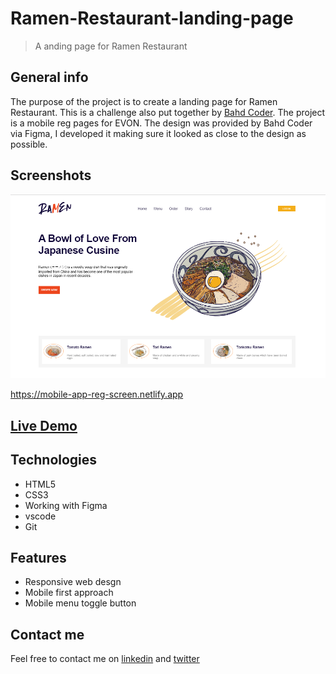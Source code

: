 # Ramen-Restaurant-landing-page
> A anding page for Ramen Restaurant

## General info
The purpose of the project is to create a landing page for Ramen Restaurant. This is a challenge also put together by [Bahd Coder](https://twitter.com/bahdcoder). The project is a mobile reg pages for EVON. 
The design was provided by Bahd Coder via Figma, I developed it making sure it looked as close to the design as possible.

## Screenshots
![Ramen Restaurant screenshot](./images/ramen.PNG)

https://mobile-app-reg-screen.netlify.app

## [Live Demo](https://mobile-app-reg-screen.netlify.app)

## Technologies
* HTML5
* CSS3
* Working with Figma
* vscode
* Git

## Features
* Responsive web desgn
* Mobile first approach
* Mobile menu toggle button

## Contact me
Feel free to contact me on [linkedin](https://www.linkedin.com/in/monday-ofem/) and [twitter](https://twitter.com/MondayOfem)
